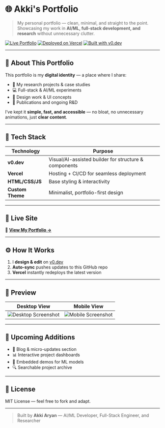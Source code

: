 # 🌐 Akki's Portfolio

> My personal portfolio — clean, minimal, and straight to the point.  
> Showcasing my work in **AI/ML, full-stack development, and research** without unnecessary clutter.

[![Live Portfolio](https://img.shields.io/badge/View%20Live-itsakkifolio.vercel.app-blue?style=for-the-badge)](https://itsakkifolio.vercel.app)
[![Deployed on Vercel](https://img.shields.io/badge/Hosted%20on-Vercel-black?style=for-the-badge&logo=vercel)](https://vercel.com)
[![Built with v0.dev](https://img.shields.io/badge/Built%20with-v0.dev-black?style=for-the-badge)](https://v0.dev)

---

## 📌 About This Portfolio

This portfolio is my **digital identity** — a place where I share:
- 📂 My research projects & case studies
- 💻 Full-stack & AI/ML experiments
- 🎨 Design work & UI concepts
- 📜 Publications and ongoing R&D

I’ve kept it **simple, fast, and accessible** — no bloat, no unnecessary animations, just **clear content**.

---

## 🚀 Tech Stack

| Technology | Purpose |
|------------|---------|
| **v0.dev** | Visual/AI-assisted builder for structure & components |
| **Vercel** | Hosting + CI/CD for seamless deployment |
| **HTML/CSS/JS** | Base styling & interactivity |
| **Custom Theme** | Minimalist, portfolio-first design |

---

## 🔗 Live Site

🎯 **[View My Portfolio →](https://itsakkifolio.vercel.app)**

---

## ⚙️ How It Works

1. I **design & edit** on [v0.dev](https://v0.dev)
2. **Auto-sync** pushes updates to this GitHub repo
3. **Vercel** instantly redeploys the latest version

---

## 📸 Preview

| Desktop View | Mobile View |
|--------------|-------------|
| ![Desktop Screenshot](assets/desktop-preview.png) | ![Mobile Screenshot](assets/mobile-preview.png) |

---

## 📅 Upcoming Additions
- 📝 Blog & micro-updates section
- 📊 Interactive project dashboards
- 🎥 Embedded demos for ML models
- 🔍 Searchable project archive

---

## 📜 License
MIT License — feel free to fork and adapt.

---

> Built by **Akki Aryan** — AI/ML Developer, Full-Stack Engineer, and Researcher
